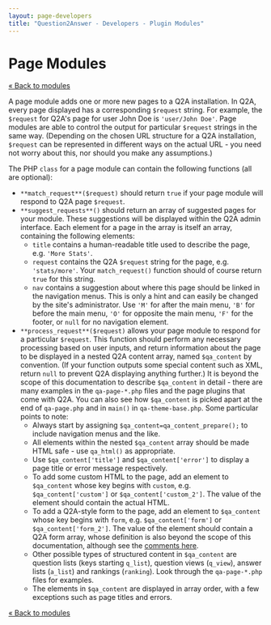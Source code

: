 ```yaml
---
layout: page-developers
title: "Question2Answer - Developers - Plugin Modules"
---
```


# Page Modules

[« Back to modules](/plugins/modules/)

A page module adds one or more new pages to a Q2A installation. In Q2A, every page displayed has a corresponding `$request` string. For example, the `$request` for Q2A's page for user John Doe is `'user/John Doe'`. Page modules are able to control the output for particular `$request` strings in the same way. (Depending on the chosen URL structure for a Q2A installation, `$request` can be represented in different ways on the actual URL - you need not worry about this, nor should you make any assumptions.)

The PHP `class` for a page module can contain the following functions (all are optional):

*   `**match_request**($request)` should return `true` if your page module will respond to Q2A page `$request`.
*   `**suggest_requests**()` should return an array of suggested pages for your module. These suggestions will be displayed within the Q2A admin interface. Each element for a page in the array is itself an array, containing the following elements:
    *   `title` contains a human-readable title used to describe the page, e.g. `'More Stats'`.
    *   `request` contains the Q2A `$request` string for the page, e.g. `'stats/more'`. Your `match_request()` function should of course return `true` for this string.
    *   `nav` contains a suggestion about where this page should be linked in the navigation menus. This is only a hint and can easily be changed by the site's administrator. Use `'M'` for after the main menu, `'B'` for before the main menu, `'O'` for opposite the main menu, `'F'` for the footer, or `null` for no navigation element.
*   `**process_request**($request)` allows your page module to respond for a particular `$request`. This function should perform any necessary processing based on user inputs, and return information about the page to be displayed in a nested Q2A content array, named `$qa_content` by convention. (If your function outputs some special content such as XML, return `null` to prevent Q2A displaying anything further.) It is beyond the scope of this documentation to describe `$qa_content` in detail - there are many examples in the `qa-page-*.php` files and the page plugins that come with Q2A. You can also see how `$qa_content` is picked apart at the end of `qa-page.php` and in `main()` in `qa-theme-base.php`. Some particular points to note:
    *   Always start by assigning `$qa_content=qa_content_prepare();` to include navigation menus and the like.
    *   All elements within the nested `$qa_content` array should be made HTML safe - use `qa_html()` as appropriate.
    *   Use `$qa_content['title']` and `$qa_content['error']` to display a page title or error message respectively.
    *   To add some custom HTML to the page, add an element to `$qa_content` whose key begins with `custom`, e.g. `$qa_content['custom']` or `$qa_content['custom_2']`. The value of the element should contain the actual HTML.
    *   To add a Q2A-style form to the page, add an element to `$qa_content` whose key begins with `form`, e.g. `$qa_content['form']` or `$qa_content['form_2']`. The value of the element should contain a Q2A form array, whose definition is also beyond the scope of this documentation, although see the [comments here](/plugins/modules/).
    *   Other possible types of structured content in `$qa_content` are question lists (keys starting `q_list`), question views (`q_view`), answer lists (`a_list`) and rankings (`ranking`). Look through the `qa-page-*.php` files for examples.
    *   The elements in `$qa_content` are displayed in array order, with a few exceptions such as page titles and errors.

[« Back to modules](/plugins/modules/)
